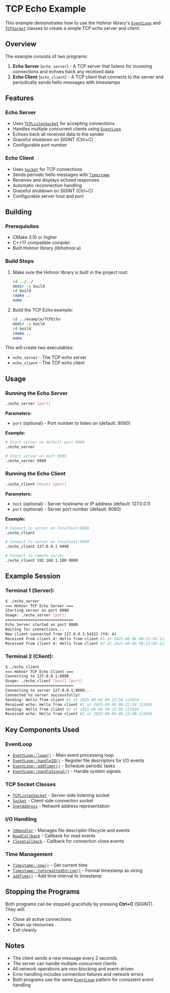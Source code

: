# TCP Echo Example

This example demonstrates how to use the Hohnor library's [`EventLoop`](../../include/hohnor/core/EventLoop.h:33) and [`TCPSocket`](../../include/hohnor/net/TCPSocket.h:17) classes to create a simple TCP echo server and client.

## Overview

The example consists of two programs:

1. **Echo Server** (`echo_server`) - A TCP server that listens for incoming connections and echoes back any received data
2. **Echo Client** (`echo_client`) - A TCP client that connects to the server and periodically sends hello messages with timestamps

## Features

### Echo Server
- Uses [`TCPListenSocket`](../../include/hohnor/net/TCPSocket.h:17) for accepting connections
- Handles multiple concurrent clients using [`EventLoop`](../../include/hohnor/core/EventLoop.h:33)
- Echoes back all received data to the sender
- Graceful shutdown on SIGINT (Ctrl+C)
- Configurable port number

### Echo Client
- Uses [`Socket`](../../include/hohnor/net/Socket.h:23) for TCP connections
- Sends periodic hello messages with [`Timestamp`](../../include/hohnor/time/Timestamp.h:16)
- Receives and displays echoed responses
- Automatic reconnection handling
- Graceful shutdown on SIGINT (Ctrl+C)
- Configurable server host and port

## Building

### Prerequisites
- CMake 3.10 or higher
- C++17 compatible compiler
- Built Hohnor library (libhohnor.a)

### Build Steps

1. Make sure the Hohnor library is built in the project root:
   ```bash
   cd ../../
   mkdir -p build
   cd build
   cmake ..
   make
   ```

2. Build the TCP Echo example:
   ```bash
   cd ../example/TCPEcho
   mkdir -p build
   cd build
   cmake ..
   make
   ```

This will create two executables:
- `echo_server` - The TCP echo server
- `echo_client` - The TCP echo client

## Usage

### Running the Echo Server

```bash
./echo_server [port]
```

**Parameters:**
- `port` (optional) - Port number to listen on (default: 8080)

**Example:**
```bash
# Start server on default port 8080
./echo_server

# Start server on port 9999
./echo_server 9999
```

### Running the Echo Client

```bash
./echo_client [host] [port]
```

**Parameters:**
- `host` (optional) - Server hostname or IP address (default: 127.0.0.1)
- `port` (optional) - Server port number (default: 8080)

**Example:**
```bash
# Connect to server on localhost:8080
./echo_client

# Connect to server on localhost:9999
./echo_client 127.0.0.1 9999

# Connect to remote server
./echo_client 192.168.1.100 8080
```

## Example Session

### Terminal 1 (Server):
```bash
$ ./echo_server
=== Hohnor TCP Echo Server ===
Starting server on port 8080
Usage: ./echo_server [port]
==============================
Echo Server started on port 8080
Waiting for connections...
New client connected from 127.0.0.1:54321 (fd: 4)
Received from client 4: Hello from client #1 at 2025-08-06 00:22:58.123456
Received from client 4: Hello from client #2 at 2025-08-06 00:23:00.123456
```

### Terminal 2 (Client):
```bash
$ ./echo_client
=== Hohnor TCP Echo Client ===
Connecting to 127.0.0.1:8080
Usage: ./echo_client [host] [port]
==============================
Connecting to server 127.0.0.1:8080...
Connected to server successfully!
Sending: Hello from client #1 at 2025-08-06 00:22:58.123456
Received echo: Hello from client #1 at 2025-08-06 00:22:58.123456
Sending: Hello from client #2 at 2025-08-06 00:23:00.123456
Received echo: Hello from client #2 at 2025-08-06 00:23:00.123456
```

## Key Components Used

### EventLoop
- [`EventLoop::loop()`](../../include/hohnor/core/EventLoop.h:43) - Main event processing loop
- [`EventLoop::handleIO()`](../../include/hohnor/core/EventLoop.h:66) - Register file descriptors for I/O events
- [`EventLoop::addTimer()`](../../include/hohnor/core/EventLoop.h:70) - Schedule periodic tasks
- [`EventLoop::handleSignal()`](../../include/hohnor/core/EventLoop.h:73) - Handle system signals

### TCP Socket Classes
- [`TCPListenSocket`](../../include/hohnor/net/TCPSocket.h:17) - Server-side listening socket
- [`Socket`](../../include/hohnor/net/Socket.h:23) - Client-side connection socket
- [`InetAddress`](../../include/hohnor/net/InetAddress.h:21) - Network address representation

### I/O Handling
- [`IOHandler`](../../include/hohnor/core/IOHandler.h:23) - Manages file descriptor lifecycle and events
- [`ReadCallback`](../../include/hohnor/common/Callbacks.h:12) - Callback for read events
- [`CloseCallback`](../../include/hohnor/common/Callbacks.h:14) - Callback for connection close events

### Time Management
- [`Timestamp::now()`](../../include/hohnor/time/Timestamp.h:62) - Get current time
- [`Timestamp::toFormattedString()`](../../include/hohnor/time/Timestamp.h:48) - Format timestamp as string
- [`addTime()`](../../include/hohnor/time/Timestamp.h:131) - Add time interval to timestamp

## Stopping the Programs

Both programs can be stopped gracefully by pressing **Ctrl+C** (SIGINT). They will:
- Close all active connections
- Clean up resources
- Exit cleanly

## Notes

- The client sends a new message every 2 seconds
- The server can handle multiple concurrent clients
- All network operations are non-blocking and event-driven
- Error handling includes connection failures and network errors
- Both programs use the same [`EventLoop`](../../include/hohnor/core/EventLoop.h:33) pattern for consistent event handling